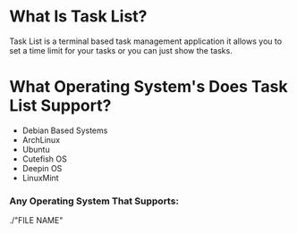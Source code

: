 # What Is Task List?
  Task List is a terminal based task management application it allows you to set a time limit for your tasks or you can just show the tasks.
# What Operating System's Does Task List Support?
  - Debian Based Systems
  - ArchLinux
  - Ubuntu
  - Cutefish OS
  - Deepin OS
  - LinuxMint
### Any Operating System That Supports:
   ./"FILE NAME"
